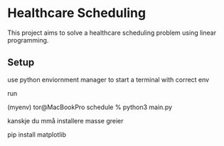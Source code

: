 # Healthcare Scheduling

This project aims to solve a healthcare scheduling problem using linear programming.

## Setup

use python enviornment manager to start a terminal with correct env

run

(myenv) tor@MacBookPro schedule % python3 main.py

kanskje du mmå installere masse greier

pip install matplotlib

